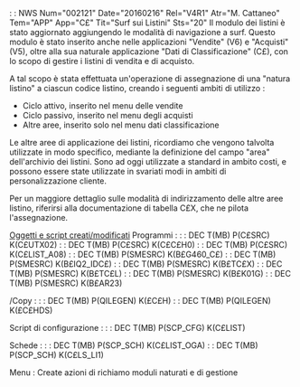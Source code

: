  :  : NWS Num="002121" Date="20160216" Rel="V4R1" Atr="M. Cattaneo" Tem="APP" App="C£" Tit="Surf sui Listini" Sts="20"
Il modulo dei listini è stato aggiornato aggiungendo le modalità di navigazione a surf.
Questo modulo è stato inserito anche nelle applicazioni "Vendite" (V6) e "Acquisti" (V5), oltre alla sua naturale applicazione "Dati di Classificazione" (C£), con lo scopo di gestire i listini di vendita e di acquisto.

A tal scopo è stata effettuata un'operazione di assegnazione di una "natura listino" a ciascun codice listino, creando i seguenti ambiti di utilizzo : 
- Ciclo attivo, inserito nel menu delle vendite
- Ciclo passivo, inserito nel menu degli acquisti
- Altre aree, inserito solo nel menu dati classificazione

Le altre aree di applicazione dei listini, ricordiamo che vengono talvolta utilizzate in modo specifico, mediante la definizione del campo "area" dell'archivio dei listini. Sono ad oggi utilizzate a standard in ambito costi, e possono essere state utilizzate in svariati modi in ambiti
di personalizzazione cliente.

Per un maggiore dettaglio sulle modalità di indirizzamento delle altre aree listino, riferirsi alla
documentazione di tabella C£X, che ne pilota l'assegnazione.

<u>Oggetti e script creati/modificati</u>
Programmi : 
 :  : DEC T(MB) P(C£SRC) K(C£UTX02)
 :  : DEC T(MB) P(C£SRC) K(C£C£H0)
 :  : DEC T(MB) P(C£SRC) K(C£LIST_A08)
 :  : DEC T(MB) P(SMESRC) K(B£G460_C£)
 :  : DEC T(MB) P(SMESRC) K(B£IQ2_IDC£)
 :  : DEC T(MB) P(SMESRC) K(B£TC£X)
 :  : DEC T(MB) P(SMESRC) K(B£TC£L)
 :  : DEC T(MB) P(SMESRC) K(B£K01G)
 :  : DEC T(MB) P(SMESRC) K(B£AR23)

/Copy : 
 :  : DEC T(MB) P(QILEGEN) K(£C£H)
 :  : DEC T(MB) P(QILEGEN) K(£C£HDS)

Script di configurazione : 
 :  : DEC T(MB) P(SCP_CFG) K(C£LIST)

Schede : 
 :  : DEC T(MB) P(SCP_SCH) K(C£LIST_OGA)
 :  : DEC T(MB) P(SCP_SCH) K(C£LS_LI1)

Menu : 
Create azioni di richiamo moduli naturati e di gestione
